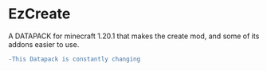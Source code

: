 # EzCreate
A DATAPACK for minecraft 1.20.1 that makes the create mod, and some of its addons easier to use.
```diff
-This Datapack is constantly changing
```
